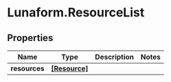 # Lunaform.ResourceList

## Properties
Name | Type | Description | Notes
------------ | ------------- | ------------- | -------------
**resources** | [**[Resource]**](Resource.md) |  | 


